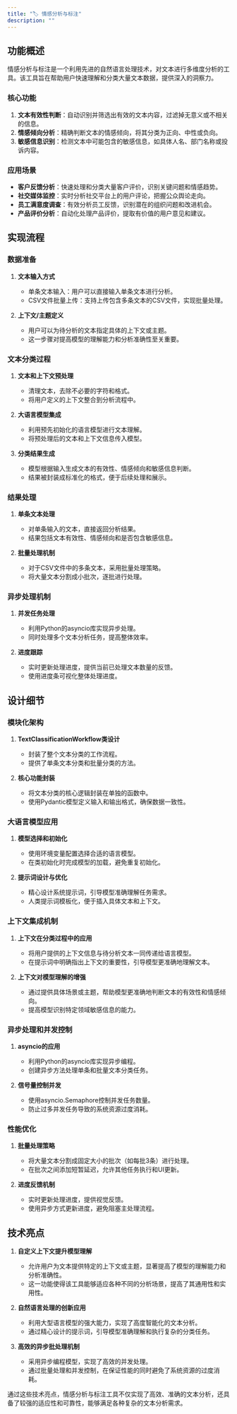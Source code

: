 ```yaml
---
title: "🏷️ 情感分析与标注"
description: ""
---
```


## 功能概述

情感分析与标注是一个利用先进的自然语言处理技术，对文本进行多维度分析的工具。该工具旨在帮助用户快速理解和分类大量文本数据，提供深入的洞察力。

### 核心功能

1. **文本有效性判断**：自动识别并筛选出有效的文本内容，过滤掉无意义或不相关的信息。
2. **情感倾向分析**：精确判断文本的情感倾向，将其分类为正向、中性或负向。
3. **敏感信息识别**：检测文本中可能包含的敏感信息，如具体人名、部门名称或投诉内容。

### 应用场景

- **客户反馈分析**：快速处理和分类大量客户评价，识别关键问题和情感趋势。
- **社交媒体监控**：实时分析社交平台上的用户评论，把握公众舆论走向。
- **员工满意度调查**：有效分析员工反馈，识别潜在的组织问题和改进机会。
- **产品评价分析**：自动化处理产品评价，提取有价值的用户意见和建议。

## 实现流程

### 数据准备

1. **文本输入方式**
   - 单条文本输入：用户可以直接输入单条文本进行分析。
   - CSV文件批量上传：支持上传包含多条文本的CSV文件，实现批量处理。

2. **上下文/主题定义**
   - 用户可以为待分析的文本指定具体的上下文或主题。
   - 这一步骤对提高模型的理解能力和分析准确性至关重要。

### 文本分类过程

1. **文本和上下文预处理**
   - 清理文本，去除不必要的字符和格式。
   - 将用户定义的上下文整合到分析流程中。

2. **大语言模型集成**
   - 利用预先初始化的语言模型进行文本理解。
   - 将预处理后的文本和上下文信息传入模型。

3. **分类结果生成**
   - 模型根据输入生成文本的有效性、情感倾向和敏感信息判断。
   - 结果被封装成标准化的格式，便于后续处理和展示。

### 结果处理

1. **单条文本处理**
   - 对单条输入的文本，直接返回分析结果。
   - 结果包括文本有效性、情感倾向和是否包含敏感信息。

2. **批量处理机制**
   - 对于CSV文件中的多条文本，采用批量处理策略。
   - 将大量文本分割成小批次，逐批进行处理。

### 异步处理机制

1. **并发任务处理**
   - 利用Python的asyncio库实现异步处理。
   - 同时处理多个文本分析任务，提高整体效率。

2. **进度跟踪**
   - 实时更新处理进度，提供当前已处理文本数量的反馈。
   - 使用进度条可视化整体处理进度。

## 设计细节

### 模块化架构

1. **TextClassificationWorkflow类设计**
   - 封装了整个文本分类的工作流程。
   - 提供了单条文本分类和批量分类的方法。

2. **核心功能封装**
   - 将文本分类的核心逻辑封装在单独的函数中。
   - 使用Pydantic模型定义输入和输出格式，确保数据一致性。

### 大语言模型应用

1. **模型选择和初始化**
   - 使用环境变量配置选择合适的语言模型。
   - 在类初始化时完成模型的加载，避免重复初始化。

2. **提示词设计与优化**
   - 精心设计系统提示词，引导模型准确理解任务需求。
   - 人类提示词模板化，便于插入具体文本和上下文。

### 上下文集成机制

1. **上下文在分类过程中的应用**
   - 将用户提供的上下文信息与待分析文本一同传递给语言模型。
   - 在提示词中明确指出上下文的重要性，引导模型更准确地理解文本。

2. **上下文对模型理解的增强**
   - 通过提供具体场景或主题，帮助模型更准确地判断文本的有效性和情感倾向。
   - 提高模型识别特定领域敏感信息的能力。

### 异步处理和并发控制

1. **asyncio的应用**
   - 利用Python的asyncio库实现异步编程。
   - 创建异步方法处理单条和批量文本分类任务。

2. **信号量控制并发**
   - 使用asyncio.Semaphore控制并发任务数量。
   - 防止过多并发任务导致的系统资源过度消耗。

### 性能优化

1. **批量处理策略**
   - 将大量文本分割成固定大小的批次（如每批3条）进行处理。
   - 在批次之间添加短暂延迟，允许其他任务执行和UI更新。

2. **进度反馈机制**
   - 实时更新处理进度，提供视觉反馈。
   - 使用异步方式更新进度，避免阻塞主处理流程。

## 技术亮点

1. **自定义上下文提升模型理解**
   - 允许用户为文本提供特定的上下文或主题，显著提高了模型的理解能力和分析准确性。
   - 这一功能使得该工具能够适应各种不同的分析场景，提高了其通用性和实用性。

2. **自然语言处理的创新应用**
   - 利用大型语言模型的强大能力，实现了高度智能化的文本分析。
   - 通过精心设计的提示词，引导模型准确理解和执行复杂的分类任务。

3. **高效的异步批处理机制**
   - 采用异步编程模型，实现了高效的并发处理。
   - 通过批量处理和并发控制，在保证性能的同时避免了系统资源的过度消耗。

通过这些技术亮点，情感分析与标注工具不仅实现了高效、准确的文本分析，还具备了较强的适应性和可靠性，能够满足各种复杂的文本分析需求。